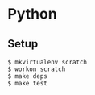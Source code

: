 # Python

## Setup

    $ mkvirtualenv scratch
    $ workon scratch
    $ make deps
    $ make test
